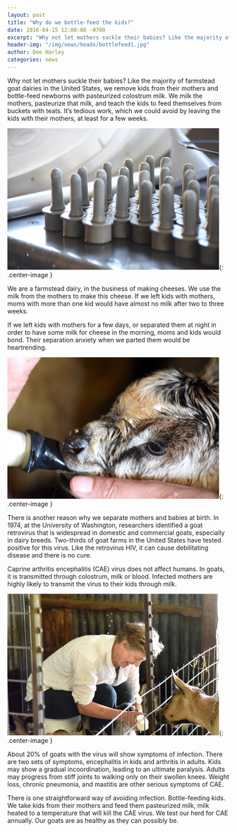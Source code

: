 ```yaml
---
layout: post
title: "Why do we bottle-feed the kids?"
date: 2016-04-15 12:00:00 -0700
excerpt: "Why not let mothers suckle their babies? Like the majority of farmstead goat dairies in the United States, we remove ..."
header-img: "/img/news/heads/bottlefeed1.jpg"
author: Dee Harley
categories: news
---
```


Why not let mothers suckle their babies? Like the majority of farmstead
goat dairies in the United States, we remove kids from their mothers
and bottle-feed newborns with pasteurized colostrum milk. We milk the
mothers, pasteurize that milk, and teach the kids to feed themselves
from buckets with teats. It’s tedious work, which we could avoid by
leaving the kids with their mothers, at least for a few weeks.

![image](/img/news/bottlefeed2.jpg){: .center-image }

We are a farmstead dairy, in the business of making cheeses. We use
the milk from the mothers to make this cheese. If we left kids with
mothers, moms with more than one kid would have almost no milk after
two to three weeks.

If we left kids with mothers for a few days, or separated them at night
in order to have some milk for cheese in the morning, moms and kids would
bond. Their separation anxiety when we parted them would be heartrending.

![image](/img/news/bottlefeed3.jpg){: .center-image }

There is another reason why we separate mothers and babies at birth. In
1974, at the University of Washington, researchers identified a
goat retrovirus that is widespread in domestic and commercial goats,
especially in dairy breeds. Two-thirds of goat farms in the United
States have tested positive for this virus. Like the retrovirus HIV,
it can cause debilitating disease and there is no cure.

Caprine arthritis encephalitis (CAE) virus does not affect humans. In
goats, it is transmitted through colostrum, milk or blood. Infected
mothers are highly likely to transmit the virus to their kids through
milk.

![image](/img/news/bottlefeed4.jpg){: .center-image }

About 20% of goats with the virus will show symptoms of infection. There
are two sets of symptoms, encephalitis in kids and arthritis in
adults. Kids may show a gradual incoordination, leading to an ultimate
paralysis. Adults may progress from stiff joints to walking only on
their swollen knees. Weight loss, chronic pneumonia, and mastitis are
other serious symptoms of CAE.

There is one straightforward way of avoiding infection. Bottle-feeding
kids. We take kids from their mothers and feed them pasteurized milk,
milk heated to a temperature that will kill the CAE virus. We test our
herd for CAE annually. Our goats are as healthy as they can possibly be.
